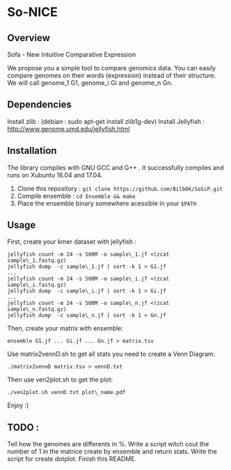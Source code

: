 # So-NICE

## Overview

Sofa - New Intuitive Comparative Expression

We propose you a simple tool to compare genomics data. You can easily compare genomes on their words (expression) instead of their structure.
We will call genome\_1 G1, genome\_i Gi and genome\_n Gn.

## Dependencies

Install zlib : (debian : sudo apt-get install zlib1g-dev)
Install Jellyfish : http://www.genome.umd.edu/jellyfish.html

## Installation 

The library compiles with GNU GCC and G++ . It successfully compiles and runs on Xubuntu 16.04 and 17.04.

1. Clone this repository : `git clone https://github.com/BilbOk/SoSiP.git`
2. Compile ensemble : `cd Ensemble && make`
3. Place the ensemble binary somewhere acessible in your `$PATH`

## Usage

First, create your kmer dataset with jellyfish :
```
jellyfish count -m 24 -s 500M -o sample\_1.jf <(zcat sample\_1.fastq.gz)
jellyfish dump  -c sample\_1.jf | sort -k 1 > G1.jf
...
jellyfish count -m 24 -s 500M -o sample\_i.jf <(zcat sample\_i.fastq.gz)
jellyfish dump  -c sample\_i.jf | sort -k 1 > Gi.jf
...
jellyfish count -m 24 -s 500M -o sample\_n.jf <(zcat sample\_n.fastq.gz)
jellyfish dump  -c sample\_n.jf | sort -k 1 > Gn.jf
```
Then, create your matrix with ensemble:
```
ensemble G1.jf ... Gi.jf ... Gn.jf > matrix.tsv
```

Use matrix2vennD.sh to get all stats you need to create a Venn Diagram.
```
./matrix2vennD matrix.tsv > vennD.txt
```

Then use ven2plot.sh to get the plot:
```
./ven2plot.sh vennD.txt plot\_name.pdf
```

Enjoy :)

## TODO :

Tell how the genomes are differents in %.
Write a script witch cout the number of 1 in the matrice create by ensemble and return stats.
Write the script for create dotplot.
Finish this README.
 	
